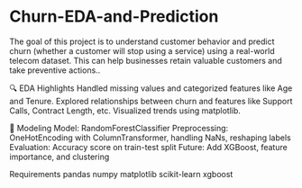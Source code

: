 # Churn-EDA-and-Prediction
The goal of this project is to understand customer behavior and predict churn (whether a customer will stop using a service) using a real-world telecom dataset. This can help businesses retain valuable customers and take preventive actions..

🔍 EDA Highlights
Handled missing values and categorized features like Age and Tenure.
Explored relationships between churn and features like Support Calls, Contract Length, etc.
Visualized trends using matplotlib.

🤖 Modeling
Model: RandomForestClassifier
Preprocessing: OneHotEncoding with ColumnTransformer, handling NaNs, reshaping labels
Evaluation: Accuracy score on train-test split
Future: Add XGBoost, feature importance, and clustering

Requirements
pandas
numpy
matplotlib
scikit-learn
xgboost

